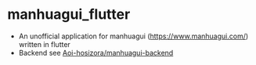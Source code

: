 # manhuagui_flutter

+ An unofficial application for manhuagui (https://www.manhuagui.com/) written in flutter
+ Backend see [Aoi-hosizora/manhuagui-backend](https://github.com/Aoi-hosizora/manhuagui-backend)
